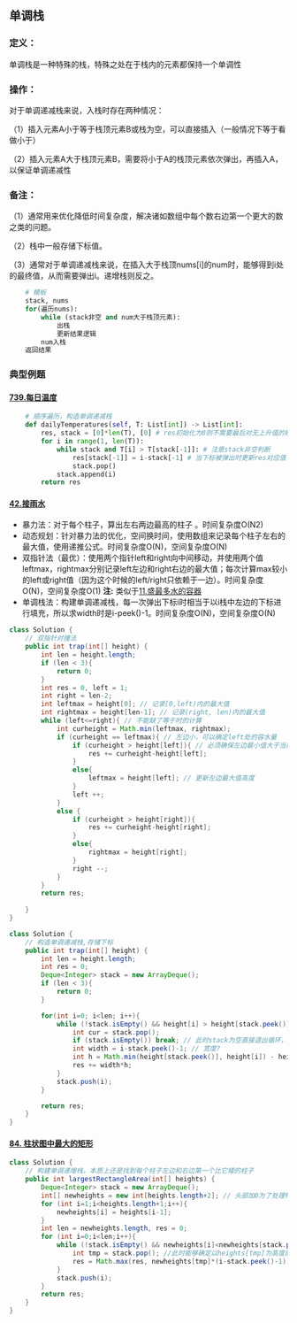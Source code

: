 ## 单调栈
### 定义：
单调栈是一种特殊的栈，特殊之处在于栈内的元素都保持一个单调性
### 操作：
对于单调递减栈来说，入栈时存在两种情况：

（1）插入元素A小于等于栈顶元素B或栈为空，可以直接插入（一般情况下等于看做小于）

（2）插入元素A大于栈顶元素B，需要将小于A的栈顶元素依次弹出，再插入A，以保证单调递减性

### 备注：
（1）通常用来优化降低时间复杂度，解决诸如数组中每个数右边第一个更大的数之类的问题。

（2）栈中一般存储下标值。

（3）通常对于单调递减栈来说，在插入大于栈顶nums\[i\]的num时，能够得到i处的最终值，从而需要弹出i。递增栈则反之。
```python
    # 模板
    stack, nums
    for(遍历nums):
        while (stack非空 and num大于栈顶元素):
            出栈
            更新结果逻辑
        num入栈
    返回结果
```

### 典型例题

#### [739.每日温度](https://leetcode-cn.com/problems/daily-temperatures/submissions/)

```python
    # 顺序遍历，构造单调递减栈
    def dailyTemperatures(self, T: List[int]) -> List[int]:
        res, stack = [0]*len(T), [0] # res初始化为0则不需要最后对无上升值的赋0操作，stack存储下标
        for i in range(1, len(T)):
            while stack and T[i] > T[stack[-1]]: # 注意stack非空判断
                res[stack[-1]] = i-stack[-1] # 当下标被弹出时更新res对应值
                stack.pop()
            stack.append(i)
        return res
```

#### [42.接雨水](https://leetcode-cn.com/problems/trapping-rain-water/)
* 暴力法：对于每个柱子，算出左右两边最高的柱子 。时间复杂度O(N2)
* 动态规划：针对暴力法的优化，空间换时间，使用数组来记录每个柱子左右的最大值，使用递推公式。时间复杂度O(N)，空间复杂度O(N)
* 双指针法（最优）：使用两个指针left和right向中间移动，并使用两个值leftmax，rightmax分别记录left左边和right右边的最大值；每次计算max较小的left或right值（因为这个时候的left/right只依赖于一边）。时间复杂度O(N)，空间复杂度O(1)
**注:** 类似于[11.盛最多水的容器](https://leetcode-cn.com/problems/container-with-most-water/)
* 单调栈法：构建单调递减栈，每一次弹出下标i时相当于以i栈中左边的下标进行填充，所以求width时是i-peek()-1。时间复杂度O(N)，空间复杂度O(N)

```java
class Solution {
    // 双指针对撞法
    public int trap(int[] height) {
        int len = height.length;
        if (len < 3){
            return 0;
        }
        int res = 0, left = 1;
        int right = len-2;
        int leftmax = height[0]; // 记录[0,left)内的最大值
        int rightmax = height[len-1]; // 记录(right, len)内的最大值
        while (left<=right){ // 不能缺了等于时的计算
            int curheight = Math.min(leftmax, rightmax);
            if (curheight == leftmax){ // 左边小，可以确定left处的容水量
                if (curheight > height[left]){ // 必须确保左边最小值大于当前柱子高度
                    res += curheight-height[left];
                }
                else{
                    leftmax = height[left]; // 更新左边最大值高度
                }
                left ++;
            }
            else {
                if (curheight > height[right]){
                    res += curheight-height[right];
                }
                else{
                    rightmax = height[right];
                }
                right --;
            }
        }
        return res;
        
    }
}
```

```java
class Solution {
    // 构造单调递减栈,存储下标
    public int trap(int[] height) {
        int len = height.length;
        int res = 0;
        Deque<Integer> stack = new ArrayDeque();
        if (len < 3){
            return 0;
        }

        for(int i=0; i<len; i++){
            while (!stack.isEmpty() && height[i] > height[stack.peek()]){
                int cur = stack.pop();
                if (stack.isEmpty()) break; // 此时stack为空直接退出循环，避免下面peek时出错
                int width = i-stack.peek()-1; // 宽度?
                int h = Math.min(height[stack.peek()], height[i]) - height[cur]; // 高度,对于每个cur只计算左边相邻柱子到i的面积
                res += width*h; 
            }
            stack.push(i);
        }

        return res;
    }
}
```

#### [84. 柱状图中最大的矩形](https://leetcode-cn.com/problems/largest-rectangle-in-histogram/)
```java
class Solution {
    // 构建单调递增栈，本质上还是找到每个柱子左边和右边第一个比它矮的柱子
    public int largestRectangleArea(int[] heights) {
        Deque<Integer> stack = new ArrayDeque();
        int[] newheights = new int[heights.length+2]; // 头部加0为了处理特殊情况，末尾加0为了最终能将stack中的数全部弹出
        for (int i=1;i<heights.length+1;i++){
            newheights[i] = heights[i-1];
        }
        int len = newheights.length, res = 0;
        for (int i=0;i<len;i++){
            while (!stack.isEmpty() && newheights[i]<newheights[stack.peek()]){
                int tmp = stack.pop(); //此时能够确定以heights[tmp]为高度的矩形面积，右边最近矮为i，左边为pop之后的peek
                res = Math.max(res, newheights[tmp]*(i-stack.peek()-1));
            }
            stack.push(i);
        }
        return res;
    }
}
```
